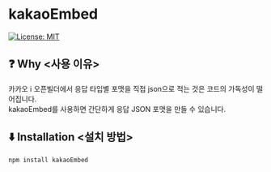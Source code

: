 # kakaoEmbed

[![License: MIT](https://img.shields.io/badge/License-MIT-bule.svg)](https://opensource.org/licenses/MIT)

## ❓ Why <사용 이유>

카카오 i 오픈빌더에서 응답 타입별 포맷을 직접 json으로 적는 것은 코드의 가독성이 떨어집니다.<br>
kakaoEmbed를 사용하면 간단하게 응답 JSON 포맷을 만들 수 있습니다.

## ⬇️ Installation <설치 방법>
```bash
npm install kakaoEmbed
```
